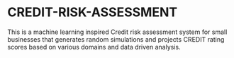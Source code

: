 # CREDIT-RISK-ASSESSMENT
This is a machine learning inspired Credit risk assessment system for small businesses that generates random simulations and projects CREDIT rating scores based on various domains and data driven analysis.
